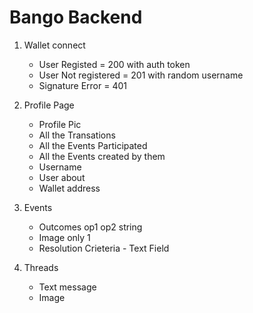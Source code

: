 # Bango Backend

1. Wallet connect
    - User Registed = 200 with auth token 
    - User Not registered = 201 with random username 
    - Signature Error = 401


2. Profile Page
    - Profile Pic
    - All the Transations 
    - All the Events Participated 
    - All the Events created by them 
    - Username 
    - User about 
    - Wallet address 

3. Events 
    - Outcomes op1 op2 string 
    - Image only 1
    - Resolution Crieteria - Text Field

4. Threads
    - Text message
    - Image